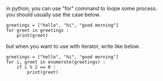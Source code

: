 in python, you can use "for" command to loope some process.  
you should usually use the case below.

```
greetings = ["hello", "hi", "good morning"]
for greet in greetings :
    print(greet)
```

but when you want to use with iterator, write like below.

```
greetings = ["hello", "hi", "good morning"]
for i, greet in enumerate(greetings) :
    if i % 2 == 0 :
        print(greet)
```
